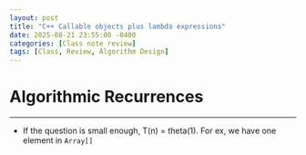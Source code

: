 ```yaml
---
layout: post
title: "C++ Callable objects plus lambda expressions"
date: 2025-08-21 23:55:00 -0400
categories: [Class note review]
tags: [Class, Review, Algorithm Design]
---
```


# Algorithmic Recurrences
---
- If the question is small enough, T(n) = theta(1). For ex, we have one element in ``Array[]``
